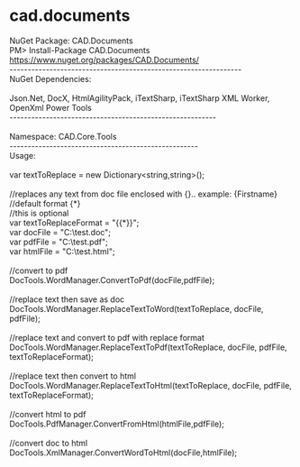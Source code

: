 # cad.documents

NuGet Package: CAD.Documents<br />
PM> Install-Package CAD.Documents<br />
https://www.nuget.org/packages/CAD.Documents/<br />
----------------------------------------------------------------<br />
NuGet Dependencies:<br />
<br />
Json.Net, DocX, HtmlAgilityPack, iTextSharp, iTextSharp XML Worker, OpenXml Power Tools<br />
---------------------------------------------------------<br />
<br />
Namespace: CAD.Core.Tools<br />
----------------------------------------------------<br />
Usage:<br />
<br />
var textToReplace = new Dictionary<string,string>();<br />
<br />
//replaces any text from doc file enclosed with {}.. example: {Firstname}<br />
//default format {\*}<br />
//this is optional<br />
var textToReplaceFormat = "{{\*}}"; <br />
var docFile = "C:\test.doc";<br />
var pdfFile = "C:\test.pdf";<br />
var htmlFile = "C:\test.html";<br />
<br />
//convert to pdf<br />
DocTools.WordManager.ConvertToPdf(docFile,pdfFile);<br />
<br />
//replace text then save as doc<br />
DocTools.WordManager.ReplaceTextToWord(textToReplace, docFile, pdfFile);<br />
<br />
//replace text and convert to pdf with replace format<br />
DocTools.WordManager.ReplaceTextToPdf(textToReplace, docFile, pdfFile, textToReplaceFormat);<br />
<br />
//replace text then convert to html<br />
DocTools.WordManager.ReplaceTextToHtml(textToReplace, docFile, pdfFile, textToReplaceFormat);<br />
<br />
//convert html to pdf<br />
DocTools.PdfManager.ConvertFromHtml(htmlFile,pdfFile);<br />
<br />
//convert doc to html<br />
DocTools.XmlManager.ConvertWordToHtml(docFile,htmlFile);<br />
